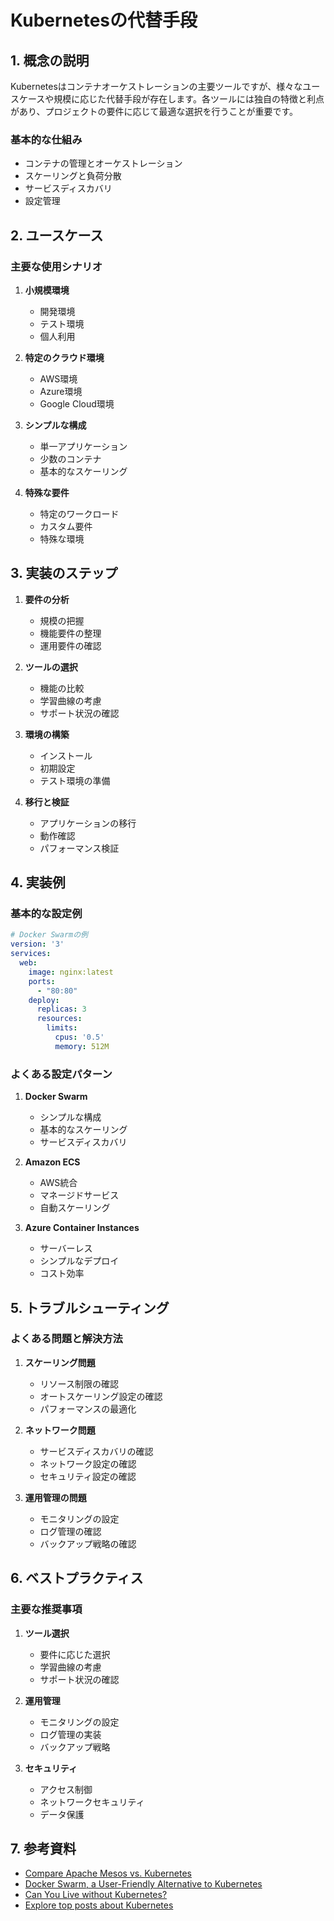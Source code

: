# Kubernetesの代替手段

## 1. 概念の説明
Kubernetesはコンテナオーケストレーションの主要ツールですが、様々なユースケースや規模に応じた代替手段が存在します。各ツールには独自の特徴と利点があり、プロジェクトの要件に応じて最適な選択を行うことが重要です。

### 基本的な仕組み
- コンテナの管理とオーケストレーション
- スケーリングと負荷分散
- サービスディスカバリ
- 設定管理

## 2. ユースケース
### 主要な使用シナリオ
1. **小規模環境**
   - 開発環境
   - テスト環境
   - 個人利用

2. **特定のクラウド環境**
   - AWS環境
   - Azure環境
   - Google Cloud環境

3. **シンプルな構成**
   - 単一アプリケーション
   - 少数のコンテナ
   - 基本的なスケーリング

4. **特殊な要件**
   - 特定のワークロード
   - カスタム要件
   - 特殊な環境

## 3. 実装のステップ
1. **要件の分析**
   - 規模の把握
   - 機能要件の整理
   - 運用要件の確認

2. **ツールの選択**
   - 機能の比較
   - 学習曲線の考慮
   - サポート状況の確認

3. **環境の構築**
   - インストール
   - 初期設定
   - テスト環境の準備

4. **移行と検証**
   - アプリケーションの移行
   - 動作確認
   - パフォーマンス検証

## 4. 実装例
### 基本的な設定例
```yaml
# Docker Swarmの例
version: '3'
services:
  web:
    image: nginx:latest
    ports:
      - "80:80"
    deploy:
      replicas: 3
      resources:
        limits:
          cpus: '0.5'
          memory: 512M
```

### よくある設定パターン
1. **Docker Swarm**
   - シンプルな構成
   - 基本的なスケーリング
   - サービスディスカバリ

2. **Amazon ECS**
   - AWS統合
   - マネージドサービス
   - 自動スケーリング

3. **Azure Container Instances**
   - サーバーレス
   - シンプルなデプロイ
   - コスト効率

## 5. トラブルシューティング
### よくある問題と解決方法
1. **スケーリング問題**
   - リソース制限の確認
   - オートスケーリング設定の確認
   - パフォーマンスの最適化

2. **ネットワーク問題**
   - サービスディスカバリの確認
   - ネットワーク設定の確認
   - セキュリティ設定の確認

3. **運用管理の問題**
   - モニタリングの設定
   - ログ管理の確認
   - バックアップ戦略の確認

## 6. ベストプラクティス
### 主要な推奨事項
1. **ツール選択**
   - 要件に応じた選択
   - 学習曲線の考慮
   - サポート状況の確認

2. **運用管理**
   - モニタリングの設定
   - ログ管理の実装
   - バックアップ戦略

3. **セキュリティ**
   - アクセス制御
   - ネットワークセキュリティ
   - データ保護

## 7. 参考資料
- [Compare Apache Mesos vs. Kubernetes](https://www.techtarget.com/searchitoperations/tip/Compare-container-orchestrators-Apache-Mesos-vs-Kubernetes)
- [Docker Swarm, a User-Friendly Alternative to Kubernetes](https://thenewstack.io/docker-swarm-a-user-friendly-alternative-to-kubernetes/)
- [Can You Live without Kubernetes?](https://thenewstack.io/can-you-live-without-kubernetes/)
- [Explore top posts about Kubernetes](https://app.daily.dev/tags/kubernetes?ref=roadmapsh)
